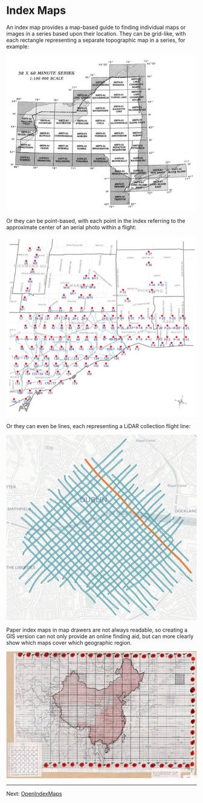 # Index Maps

An index map provides a map-based guide to finding individual maps or images in a series based upon their location.  They can be grid-like, with each rectangle representing a separate topographic map in a series, for example:

![grid index map](/image/index-map-grid.png)

Or they can be point-based, with each point in the index referring to the approximate center of an aerial photo within a flight:

![point index map](/image/index-map-points.png)

Or they can even be lines, each representing a LiDAR collection flight line:

![line index map](/image/index-map-lines.png)

Paper index maps in map drawers are not always readable, so creating a GIS version can not only provide an online finding aid, but can more clearly show which maps cover which geographic region.

![china index map](/image/china-map.png)

----

Next: [OpenIndexMaps](openindexmaps)

